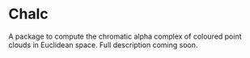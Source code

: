 # Chalc
A package to compute the chromatic alpha complex of coloured point clouds in Euclidean space. Full description coming soon. 